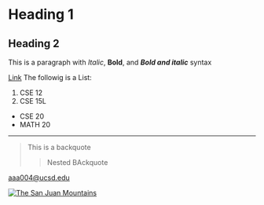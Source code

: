 
# Heading 1

## Heading 2

This is a paragraph with *Italic*, **Bold**, and ***Bold and italic*** syntax

[Link](https://aaadit24.github.io/cse15l-lab-reports/work.html)
The followig is a List:
1. CSE 12
2. CSE 15L
* CSE 20
* MATH 20
*****

> This is a backquote
>> Nested BAckquote

<aaa004@ucsd.edu>

[![The San Juan Mountains](/assets/images/san-juan-mountains.jpg "San Juan Mountains")](https://www.flickr.com/photos/beaurogers/31833779864/in/photolist-Qv3rFw-34mt9F-a9Cmfy-5Ha3Zi-9msKdv-o3hgjr-hWpUte-4WMsJ1-KUQ8N-deshUb-vssBD-6CQci6-8AFCiD-zsJWT-nNfsgB-dPDwZJ-bn9JGn-5HtSXY-6CUhAL-a4UTXB-ugPum-KUPSo-fBLNm-6CUmpy-4WMsc9-8a7D3T-83KJev-6CQ2bK-nNusHJ-a78rQH-nw3NvT-7aq2qf-8wwBso-3nNceh-ugSKP-4mh4kh-bbeeqH-a7biME-q3PtTf-brFpgb-cg38zw-bXMZc-nJPELD-f58Lmo-bXMYG-bz8AAi-bxNtNT-bXMYi-bXMY6-bXMYv)
